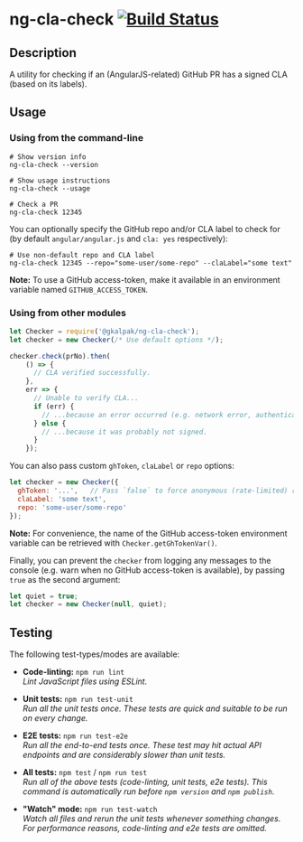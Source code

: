 # ng-cla-check [![Build Status][build-status-image]][build-status]

## Description

A utility for checking if an (AngularJS-related) GitHub PR has a signed CLA (based on its labels).

## Usage

### Using from the command-line

```shell
# Show version info
ng-cla-check --version

# Show usage instructions
ng-cla-check --usage

# Check a PR
ng-cla-check 12345
```

You can optionally specify the GitHub repo and/or CLA label to check for (by default
`angular/angular.js` and `cla: yes` respectively):

```shell
# Use non-default repo and CLA label
ng-cla-check 12345 --repo="some-user/some-repo" --claLabel="some text"
```

**Note:** To use a GitHub access-token, make it available in an environment variable named
`GITHUB_ACCESS_TOKEN`.

### Using from other modules

```js
let Checker = require('@gkalpak/ng-cla-check');
let checker = new Checker(/* Use default options */);

checker.check(prNo).then(
    () => {
      // CLA verified successfully.
    },
    err => {
      // Unable to verify CLA...
      if (err) {
        // ...because an error occurred (e.g. network error, authentication error, etc).
      } else {
        // ...because it was probably not signed.
      }
    });
```

You can also pass custom `ghToken`, `claLabel` or `repo` options:

```js
let checker = new Checker({
  ghToken: '...',   // Pass `false` to force anonymous (rate-limited) requests to the GitHub API.
  claLabel: 'some text',
  repo: 'some-user/some-repo'
});
```

**Note:** For convenience, the name of the GitHub access-token environment variable can be retrieved
with `Checker.getGhTokenVar()`.

Finally, you can prevent the `checker` from logging any messages to the console (e.g. warn when no
GitHub access-token is available), by passing `true` as the second argument:

```js
let quiet = true;
let checker = new Checker(null, quiet);
```

## Testing

The following test-types/modes are available:

- **Code-linting:** `npm run lint`  
  _Lint JavaScript files using ESLint._

- **Unit tests:** `npm run test-unit`  
  _Run all the unit tests once. These tests are quick and suitable to be run on every change._

- **E2E tests:** `npm run test-e2e`  
  _Run all the end-to-end tests once. These test may hit actual API endpoints and are considerably
  slower than unit tests._

- **All tests:** `npm test` / `npm run test`  
  _Run all of the above tests (code-linting, unit tests, e2e tests). This command is automatically
  run before `npm version` and `npm publish`._

- **"Watch" mode:** `npm run test-watch`  
  _Watch all files and rerun the unit tests whenever something changes. For performance reasons,
  code-linting and e2e tests are omitted._


[build-status]: https://travis-ci.org/gkalpak/ng-cla-check
[build-status-image]: https://travis-ci.org/gkalpak/ng-cla-check.svg?branch=master
